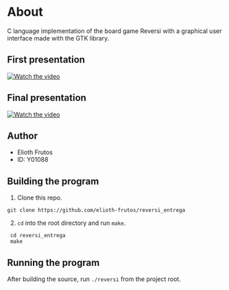 # About
C language implementation of the board game Reversi with a
graphical user interface made with the GTK library.

## First presentation
[![Watch the video](https://img.youtube.com/vi/bvcf3egUvFE/maxresdefault.jpg)](https://youtu.be/bvcf3egUvFE)

## Final presentation
[![Watch the video](https://img.youtube.com/vi/VrXYBHdVJ4A/hqdefault.jpg)](https://youtu.be/VrXYBHdVJ4A)

## Author
- Elioth Frutos
- ID: Y01088

## Building the program
1. Clone this repo.

```
git clone https://github.com/elioth-frutos/reversi_entrega
```

2. `cd` into the root directory and run `make`.

```
 cd reversi_entrega
 make
```

## Running the program
After building the source, run `./reversi` from the project root.
